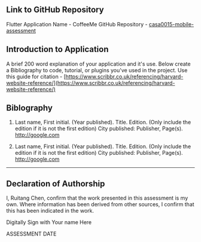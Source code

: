 
## Link to GitHub Repository

Flutter Application Name - CoffeeMe
GitHub Repository - [casa0015-mobile-assessment](https://github.com/xxxcrttt/casa0015-mobile-assessment)

## Introduction to Application



A brief 200 word explanation of your application and it's use.  Below create a Bibliography to code, tutorial, or plugins you've used in the project. Use this guide
for citation - [https://www.scribbr.co.uk/referencing/harvard-website-reference/](https://www.scribbr.co.uk/referencing/harvard-website-reference/)

## Biblography

1. Last name, First initial. (Year published). Title. Edition. (Only include the edition if it is not the first edition) City published: Publisher, Page(s). <http://google.com>

2. Last name, First initial. (Year published). Title. Edition. (Only include the edition if it is not the first edition) City published: Publisher, Page(s).  <http://google.com>

----



## Declaration of Authorship

I, Ruitang Chen, confirm that the work presented in this assessment is my own. Where information has been derived from other sources, I confirm that this has been indicated in the work.


Digitally Sign with Your name Here

ASSESSMENT DATE
